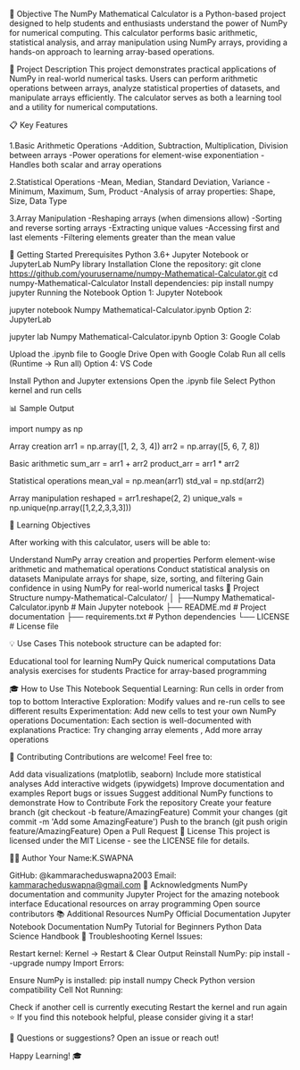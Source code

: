 🎯 Objective
The NumPy Mathematical Calculator is a Python-based project designed to help students and enthusiasts understand the power of NumPy for numerical computing. This calculator performs basic arithmetic, statistical analysis, and array manipulation using NumPy arrays, providing a hands-on approach to learning array-based operations.

🧠 Project Description
This project demonstrates practical applications of NumPy in real-world numerical tasks. Users can perform arithmetic operations between arrays, analyze statistical properties of datasets, and manipulate arrays efficiently. The calculator serves as both a learning tool and a utility for numerical computations.

📋 Key Features

1.Basic Arithmetic Operations
-Addition, Subtraction, Multiplication, Division between arrays
-Power operations for element-wise exponentiation
-Handles both scalar and array operations

2.Statistical Operations
-Mean, Median, Standard Deviation, Variance
-Minimum, Maximum, Sum, Product
-Analysis of array properties: Shape, Size, Data Type

3.Array Manipulation
-Reshaping arrays (when dimensions allow)
-Sorting and reverse sorting arrays
-Extracting unique values
-Accessing first and last elements
-Filtering elements greater than the mean value

🚀 Getting Started
Prerequisites
Python 3.6+
Jupyter Notebook or JupyterLab
NumPy library
Installation
Clone the repository:
git clone https://github.com/yourusername/numpy-Mathematical-Calculator.git
cd numpy-Mathematical-Calculator
Install dependencies:
pip install numpy jupyter
Running the Notebook
Option 1: Jupyter Notebook

jupyter notebook Numpy Mathematical-Calculator.ipynb
Option 2: JupyterLab

jupyter lab Numpy Mathematical-Calculator.ipynb
Option 3: Google Colab

Upload the .ipynb file to Google Drive
Open with Google Colab
Run all cells (Runtime → Run all)
Option 4: VS Code

Install Python and Jupyter extensions
Open the .ipynb file
Select Python kernel and run cells

📊 Sample Output

import numpy as np

Array creation
arr1 = np.array([1, 2, 3, 4])
arr2 = np.array([5, 6, 7, 8])

Basic arithmetic
sum_arr = arr1 + arr2
product_arr = arr1 * arr2

Statistical operations
mean_val = np.mean(arr1)
std_val = np.std(arr2)

Array manipulation
reshaped = arr1.reshape(2, 2)
unique_vals = np.unique(np.array([1,2,2,3,3,3]))

📖 Learning Objectives

After working with this calculator, users will be able to:

Understand NumPy array creation and properties
Perform element-wise arithmetic and mathematical operations
Conduct statistical analysis on datasets
Manipulate arrays for shape, size, sorting, and filtering
Gain confidence in using NumPy for real-world numerical tasks
📁 Project Structure
numpy-Mathematical-Calculator/
│
├──Numpy Mathematical-Calculator.ipynb    # Main Jupyter notebook
├── README.md                      # Project documentation
├── requirements.txt               # Python dependencies
└── LICENSE                        # License file

💡 Use Cases
This notebook structure can be adapted for:

Educational tool for learning NumPy
Quick numerical computations
Data analysis exercises for students
Practice for array-based programming

🎓 How to Use This Notebook
Sequential Learning: Run cells in order from top to bottom
Interactive Exploration: Modify values and re-run cells to see different results
Experimentation: Add new cells to test your own NumPy operations
Documentation: Each section is well-documented with explanations
Practice: Try changing array elements ,
Add more array operations

🤝 Contributing
Contributions are welcome! Feel free to:

Add data visualizations (matplotlib, seaborn)
Include more statistical analyses
Add interactive widgets (ipywidgets)
Improve documentation and examples
Report bugs or issues
Suggest additional NumPy functions to demonstrate
How to Contribute
Fork the repository
Create your feature branch (git checkout -b feature/AmazingFeature)
Commit your changes (git commit -m 'Add some AmazingFeature')
Push to the branch (git push origin feature/AmazingFeature)
Open a Pull Request
📝 License
This project is licensed under the MIT License - see the LICENSE file for details.

👨‍💻 Author
Your Name:K.SWAPNA

GitHub: @kammaracheduswapna2003
Email: kammaracheduswapna@gmail.com
🙏 Acknowledgments
NumPy documentation and community
Jupyter Project for the amazing notebook interface
Educational resources on array programming
Open source contributors
📚 Additional Resources
NumPy Official Documentation
Jupyter Notebook Documentation
NumPy Tutorial for Beginners
Python Data Science Handbook
🐛 Troubleshooting
Kernel Issues:

Restart kernel: Kernel → Restart & Clear Output
Reinstall NumPy: pip install --upgrade numpy
Import Errors:

Ensure NumPy is installed: pip install numpy
Check Python version compatibility
Cell Not Running:

Check if another cell is currently executing
Restart the kernel and run again
⭐ If you find this notebook helpful, please consider giving it a star!

📧 Questions or suggestions? Open an issue or reach out!

Happy Learning! 🎓